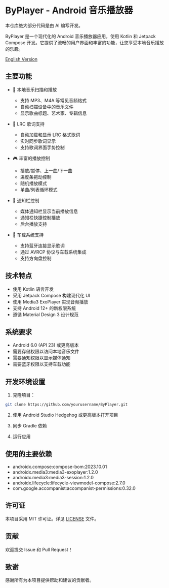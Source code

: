 # ByPlayer - Android 音乐播放器

本仓库绝大部分代码是由 AI 编写开发。

ByPlayer 是一个现代化的 Android 音乐播放器应用，使用 Kotlin 和 Jetpack Compose 开发。它提供了流畅的用户界面和丰富的功能，让您享受本地音乐播放的乐趣。

[English Version](README.md)

## 主要功能

- 🎵 本地音乐扫描和播放
  - 支持 MP3、M4A 等常见音频格式
  - 自动扫描设备中的音乐文件
  - 显示歌曲标题、艺术家、专辑信息

- 📝 LRC 歌词支持
  - 自动加载和显示 LRC 格式歌词
  - 实时同步歌词显示
  - 支持歌词界面手势控制

- 🎮 丰富的播放控制
  - 播放/暂停、上一曲/下一曲
  - 进度条拖动控制
  - 随机播放模式
  - 单曲/列表循环模式

- 📱 通知栏控制
  - 媒体通知栏显示当前播放信息
  - 通知栏快捷控制播放
  - 后台播放支持

- 🚗 车载系统支持
  - 支持蓝牙连接显示歌词
  - 通过 AVRCP 协议与车载系统集成
  - 支持方向盘控制

## 技术特点

- 使用 Kotlin 语言开发
- 采用 Jetpack Compose 构建现代化 UI
- 使用 Media3 ExoPlayer 实现音频播放
- 支持 Android 12+ 的新权限系统
- 遵循 Material Design 3 设计规范

## 系统要求

- Android 6.0 (API 23) 或更高版本
- 需要存储权限以访问本地音乐文件
- 需要通知权限以显示媒体通知
- 需要蓝牙权限以支持车载功能

## 开发环境设置

1. 克隆项目：
```bash
git clone https://github.com/yourusername/ByPlayer.git
```

2. 使用 Android Studio Hedgehog 或更高版本打开项目

3. 同步 Gradle 依赖

4. 运行应用

## 使用的主要依赖

- androidx.compose:compose-bom:2023.10.01
- androidx.media3:media3-exoplayer:1.2.0
- androidx.media3:media3-session:1.2.0
- androidx.lifecycle:lifecycle-viewmodel-compose:2.7.0
- com.google.accompanist:accompanist-permissions:0.32.0

## 许可证

本项目采用 MIT 许可证。详见 [LICENSE](LICENSE) 文件。

## 贡献

欢迎提交 Issue 和 Pull Request！

## 致谢

感谢所有为本项目提供帮助和建议的贡献者。
